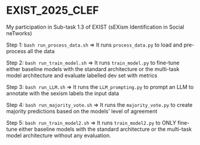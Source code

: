 # EXIST_2025_CLEF
My participation in Sub-task 1.3 of EXIST (sEXism Identification in Social neTworks)

Step 1: ```bash run_process_data.sh``` => It runs ```process_data.py``` to load and pre-process all the data

Step 2: ```bash run_train_model.sh``` => It runs ```train_model.py``` to fine-tune either baseline models with the standard architecture or the multi-task model architecture and evaluate labelled dev set with metrics 

Step 3: ```bash run_LLM.sh``` => It runs the ```LLM_prompting.py``` to prompt an LLM to annotate with the sexism labels the input data

Step 4: ```bash run_majority_vote.sh``` => It runs the ```majority_vote.py``` to create majority predictions based on the models' level of agreement

Step 5: ```bash run_train_model2.sh``` => It runs ```train_model2.py``` to ONLY fine-tune either baseline models with the standard architecture or the multi-task model architecture without any evaluation.

